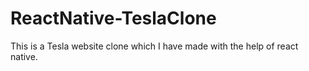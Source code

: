 # ReactNative-TeslaClone
This is a Tesla website clone which I have made with the help of react native.
